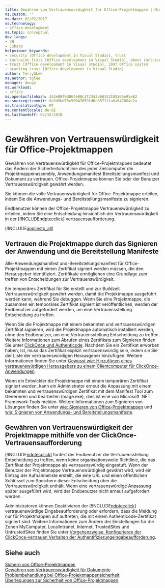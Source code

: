 ```yaml
---
title: Gewähren von Vertrauenswürdigkeit für Office-Projektmappen | Microsoft Docs
ms.custom: ''
ms.date: 02/02/2017
ms.technology:
- office-development
ms.topic: conceptual
dev_langs:
- VB
- CSharp
helpviewer_keywords:
- security [Office development in Visual Studio], trust
- inclusion lists [Office development in Visual Studio], about inclusion lists
- trust [Office development in Visual Studio], 2007 Office system
- granting trust [Office development in Visual Studio]
author: TerryGLee
ms.author: tglee
manager: douge
ms.workload:
- office
ms.openlocfilehash: 4d3e89f9d864e80c3f3343b0d352105365e95e82
ms.sourcegitcommit: 6a9d5bd75e50947659fd6c837111a6a547884e2a
ms.translationtype: MT
ms.contentlocale: de-DE
ms.lasthandoff: 04/16/2018
---
```

# <a name="granting-trust-to-office-solutions"></a>Gewähren von Vertrauenswürdigkeit für Office-Projektmappen
  Gewähren von Vertrauenswürdigkeit für Office-Projektmappen bedeutet das Ändern der Sicherheitsrichtlinie des jeder Zielcomputer die Projektmappenassembly, Anwendungsmanifest Bereitstellungsmanifest und Dokument zu vertrauen. Office-Projektmappe können Sie oder der Benutzer Vertrauenswürdigkeit gewährt werden.  
  
 Sie können die volle Vertrauenswürdigkeit für Office-Projektmappe erteilen, indem Sie die Anwendungs- und Bereitstellungsmanifeste zu signieren.  
  
 Endbenutzer können der Office-Projektmappe Vertrauenswürdigkeit zu erteilen, indem Sie eine Entscheidung hinsichtlich der Vertrauenswürdigkeit in der [!INCLUDE[ndptecclick](../vsto/includes/ndptecclick-md.md)] vertrauensaufforderung.  
  
 [!INCLUDE[appliesto_all](../vsto/includes/appliesto-all-md.md)]  
  
##  <a name="Signing"></a> Vertrauen die Projektmappe durch das Signieren der Anwendung und die Bereitstellung Manifeste  
 Alle-Anwendungsmanifest und-Bereitstellungsmanifest für Office-Projektmappen mit einem Zertifikat signiert werden müssen, die den Herausgeber identifiziert. Zertifikate ermöglichen eine Grundlage zum treffen von Entscheidungen zur Vertrauenswürdigkeit.  
  
 Ein temporäres Zertifikat für Sie erstellt und zur Buildzeit Vertrauenswürdigkeit gewährt werden, damit die Projektmappe ausgeführt werden kann, während Sie debuggen. Wenn Sie eine Projektmappe, die zusammen ein temporäres Zertifikat signiert ist veröffentlichen, werden der Endbenutzer aufgefordert werden, um eine Vertrauensstellung Entscheidung zu treffen.  
  
 Wenn Sie die Projektmappe mit einem bekannten und vertrauenswürdigen Zertifikat signieren, wird die Projektmappe automatisch installiert werden, ohne den Endbenutzer, um eine Vertrauensstellung Entscheidung zu treffen. Weitere Informationen zum Abrufen eines Zertifikats zum Signieren finden Sie unter [ClickOnce und Authenticode](/visualstudio/deployment/clickonce-and-authenticode). Nachdem Sie ein Zertifikat erworben haben, ist, muss das Zertifikat explizit vertrauenswürdig sein, indem sie Sie der Liste der vertrauenswürdigen Herausgeber hinzufügen. Weitere Informationen finden Sie unter [Gewusst wie: Hinzufügen eines vertrauenswürdigen Herausgebers zu einem Clientcomputer für ClickOnce-Anwendungen](/visualstudio/deployment/how-to-add-a-trusted-publisher-to-a-client-computer-for-clickonce-applications).  
  
 Wenn ein Entwickler die Projektmappe mit einem temporären Zertifikat signiert werden, kann ein Administrator erneut die Anpassung mit einem bekannten und vertrauenswürdigen Zertifikat mit dem Manifest Tool zum Generieren und bearbeiten (mage.exe), dies ist eine von Microsoft .NET Framework-Tools melden. Weitere Informationen zum Signieren von Lösungen finden Sie unter [wie: Signieren von Office-Projektmappen](../vsto/how-to-sign-office-solutions.md) und [wie: Signieren von Anwendungs- und Bereitstellungsmanifeste](/visualstudio/ide/how-to-sign-application-and-deployment-manifests).  
  
##  <a name="TrustPrompt"></a> Gewähren von Vertrauenswürdigkeit der Projektmappe mithilfe von der ClickOnce-Vertrauensaufforderung  
 [!INCLUDE[ndptecclick](../vsto/includes/ndptecclick-md.md)] fordert der Endbenutzer die Vertrauensstellung Entscheidung zu treffen, wenn keine organisationsweite Richtlinie, die das Zertifikat der Projektmappe als vertrauenswürdig eingestuft. Wenn der Benutzer der Projektmappe Vertrauenswürdigkeit gewährt wird, wird ein Eintrag der Aufnahmeliste erstellt, die eine URL und einen öffentlichen Schlüssel zum Speichern dieser Entscheidung über die Vertrauenswürdigkeit enthält. Wenn eine vertrauenswürdige Anpassung später ausgeführt wird, wird der Endbenutzer nicht erneut aufgefordert werden.  
  
 Administratoren können Deaktivieren der [!INCLUDE[ndptecclick](../vsto/includes/ndptecclick-md.md)] vertrauenswürdige Eingabeaufforderung oder erfordern, dass die Meldung nur für Projektmappen auf auftreten, die mit einem Authenticode-Zertifikat signiert sind. Weitere Informationen zum Ändern der Einstellungen für die Zonen MyComputer, LocalIntranet, Internet, TrustedSites und UntrustedSites finden Sie unter [Vorgehensweise: Konfigurieren der ClickOnce-vertrauen Verhalten der Authentifizierungeingabeaufforderung](/visualstudio/deployment/how-to-configure-the-clickonce-trust-prompt-behavior).  
  
## <a name="see-also"></a>Siehe auch  
 [Sichern von Office-Projektmappen](../vsto/securing-office-solutions.md)   
 [Gewähren von Vertrauenswürdigkeit für Dokumente](../vsto/granting-trust-to-documents.md)   
 [Problembehandlung bei Office-Projektmappensicherheit](../vsto/troubleshooting-office-solution-security.md)   
 [Überlegungen zur Sicherheit von Office-Projektmappen](../vsto/specific-security-considerations-for-office-solutions.md)  
  
  
